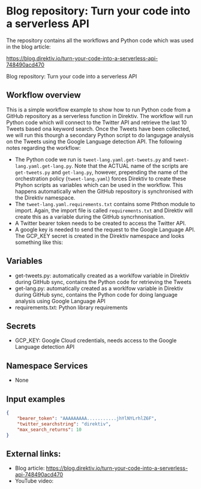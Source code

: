 # Blog repository: Turn your code into a serverless API

The repository contains all the workflows and Python code which was used in the blog article:

https://blog.direktiv.io/turn-your-code-into-a-serverless-api-748490acd470

Blog repository: Turn your code into a serverless API

## Workflow overview

This is a simple workflow example to show how to run Python code from a GitHub repository as a serverless function in Direktiv. The workflow will run Python code which will connect to the Twitter API and retrieve the last 10 Tweets based ona keyword search. Once the Tweets have been collected, we will run this thourgh a secondary Python script to do langugage analysis on the Tweets using the Google Language detection API. The following notes regarding the workflow:

 - The Python code we run is `tweet-lang.yaml.get-tweets.py` and `tweet-lang.yaml.get-lang.py`. Note that the ACTUAL name of the scripts are `get-tweets.py` and `get-lang.py`, however, prepending the name of the orchestration policy (`tweet-lang.yaml`) forces Direktiv to create these Ptyhon scripts as variables which can be used in the workflow. This happens automatically when the GitHub repository is synchronised with the Direktiv namespace.
 - The `tweet-lang.yaml.requirements.txt` contains some Phthon module to import. Again, the import file is called `requirements.txt` and Direktiv will create this as a variable during the GitHub syncrhnonisation.
 - A Twitter bearer token needs to be created to access the Twitter API.
 - A google key is needed to send the request to the Google Language API. The GCP_KEY secret is created in the Direktiv namespace and looks something like this:

## Variables

 - get-tweets.py: automatically created as a worklfow variable in Direktiv during GitHub sync, contains the Python code for retrieving the Tweets
 - get-lang.py: automatically created as a worklfow variable in Direktiv during GitHub sync, contains the Python code for doing language analysis using Google Language API
 - requirements.txt: Python library requirements

## Secrets

 - GCP_KEY: Google Cloud credentials, needs access to the Google Language detection API

## Namespace Services

 - None

## Input examples

```json
{
    "bearer_token": "AAAAAAAAA...........jhYlNYLrhlZ6F",
    "twitter_searchstring": "direktiv",
    "max_search_returns": 10
}
```

## External links:

 - Blog article: https://blog.direktiv.io/turn-your-code-into-a-serverless-api-748490acd470
 - YouTube video: 